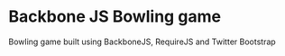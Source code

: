 Backbone JS Bowling game
==================================
Bowling game built using BackboneJS, RequireJS and Twitter Bootstrap 
